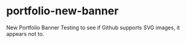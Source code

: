 # portfolio-new-banner
New Portfolio Banner
Testing to see if Github supports SVG images, it appears not to.
